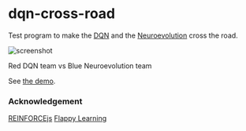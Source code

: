 dqn-cross-road
======================
Test program to make
the [DQN](http://cs.stanford.edu/people/karpathy/reinforcejs/puckworld.html) and
the [Neuroevolution](http://www.scholarpedia.org/article/Neuroevolution)
cross the road.

![screenshot](https://abagames.github.io/dqn-cross-road/screenshot.gif)

Red DQN team vs Blue Neuroevolution team

See [the demo](https://abagames.github.io/dqn-cross-road/index.html).

### Acknowledgement

[REINFORCEjs](http://cs.stanford.edu/people/karpathy/reinforcejs/)
[Flappy Learning](https://github.com/xviniette/FlappyLearning)
